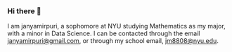 ### Hi there 👋

I am janyamirpuri, a sophomore at NYU studying Mathematics as my major, with a minor in Data Science.
I can be contacted through the email janyamirpuri@gmail.com, or through my school email, jm8808@nyu.edu.


<!--
**janyamirpuri/janyamirpuri** is a ✨ _special_ ✨ repository because its `README.md` (this file) appears on your GitHub profile.

Here are some ideas to get you started:

- 🔭 I’m currently working on ...
- 🌱 I’m currently learning ...
- 👯 I’m looking to collaborate on ...
- 🤔 I’m looking for help with ...
- 💬 Ask me about ...
- 📫 How to reach me: ...
- 😄 Pronouns: ...
- ⚡ Fun fact: ...
-->
